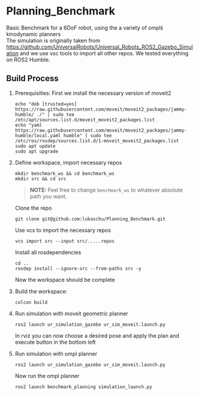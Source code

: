 # Planning_Benchmark
Basic Benchmark for a 6DoF robot, using the a variety of omplś kinodynamic planners <br>
The simulation is originally taken from https://github.com/UniversalRobots/Universal_Robots_ROS2_Gazebo_Simulation and we use vsc tools to import all other repos. We tested everything on ROS2 Humble.

## Build Process

1. Prerequisities:
   First we install the necessary version of moveit2
   ```
   echo "deb [trusted=yes] https://raw.githubusercontent.com/moveit/moveit2_packages/jammy-humble/ ./" | sudo tee /etc/apt/sources.list.d/moveit_moveit2_packages.list
   echo "yaml https://raw.githubusercontent.com/moveit/moveit2_packages/jammy-humble/local.yaml humble" | sudo tee /etc/ros/rosdep/sources.list.d/1-moveit_moveit2_packages.list
   sudo apt update
   sudo apt upgrade
   ```
2. Define workspace, import necessary repos 
   ```
   mkdir benchmark_ws && cd benchmark_ws
   mkdir src && cd src 
   ```
   
   > **NOTE:** Feel free to change `benchmark_ws` to whatever absolute path you want.
   >
   
   Clone the repo
   ```
   git clone git@github.com:lukaschu/Planning_Benchmark.git
   ```
   
   Use vcs to import the necessary repos
   ```
   vcs import src --input src/.....repos
   ```
   Install all rosdependencies
   ```
   cd ..
   rosdep install --ignore-src --from-paths src -y
   ```
   Now the workspace should be complete

3. Build the workspace:
   ```
   colcon build
   ```
4. Run simulation with moveit geometric planner
   ```
   ros2 launch ur_simulation_gazebo ur_sim_moveit.launch.py
   ```
   In rviz you can now choose a desired pose and apply the plan and execute button in the bottom left
5. Run simulation with ompl planner
   ```
   ros2 launch ur_simulation_gazebo ur_sim_moveit.launch.py
   ```
   Now run the ompl planner
   ```
   ros2 launch benchmark_planning simulation_launch.py
   ```
   
   




